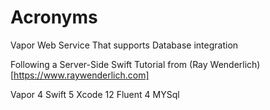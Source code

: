 # Acronyms

Vapor Web Service That supports Database integration

Following a Server-Side Swift Tutorial from (Ray Wenderlich)[https://www.raywenderlich.com]

Vapor 4
Swift 5
Xcode 12
Fluent 4
MYSql
